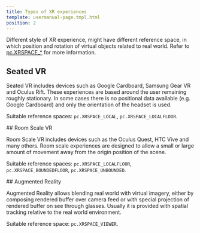 ```yaml
---
title: Types of XR experiences
template: usermanual-page.tmpl.html
position: 2
---
```


Different style of XR experience, might have different reference space, in which position and rotation of virtual objects related to real world. Refer to [pc.XRSPACE_*][1] for more information.

## Seated VR

Seated VR includes devices such as Google Cardboard, Samsung Gear VR and Oculus Rift. These experiences are based around the user remaining roughly stationary. In some cases there is no positional data available (e.g. Google Cardboard) and only the orientation of the headset is used.

Suitable reference spaces: `pc.XRSPACE_LOCAL`, `pc.XRSPACE_LOCALFLOOR`.

## Room Scale VR

Room Scale VR includes devices such as the Oculus Quest, HTC Vive and many others. Room scale experiences are designed to allow a small or large amount of movement away from the origin position of the scene.

Suitable reference spaces: `pc.XRSPACE_LOCALFLOOR`, `pc.XRSPACE_BOUNDEDFLOOR`, `pc.XRSPACE_UNBOUNDED`.

## Augmented Reality

Augmented Reality allows blending real world with virtual imagery, either by composing rendered buffer over camera feed or with special projection of rendered buffer on see through glasses. Usually it is provided with spatial tracking relative to the real world environment.

Suitable reference space: `pc.XRSPACE_VIEWER`.

[1]: /api/pc.html#XRSPACE_VIEWER
